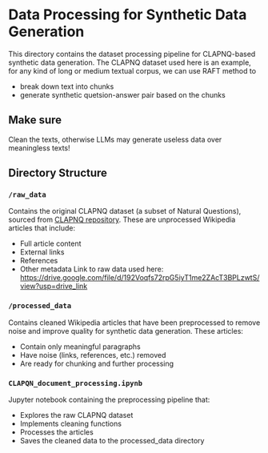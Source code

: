 # Data Processing for Synthetic Data Generation

This directory contains the dataset processing pipeline for CLAPNQ-based synthetic data generation.
The CLAPNQ dataset used here is an example, for any kind of long or medium textual corpus, we can use 
RAFT method to 
- break down text into chunks 
- generate synthetic quetsion-answer pair based on the chunks

## Make sure
Clean the texts, otherwise LLMs may generate useless data over meaningless texts!

## Directory Structure

### `/raw_data`
Contains the original CLAPNQ dataset (a subset of Natural Questions), sourced from [CLAPNQ repository](https://github.com/primeqa/clapnq/tree/main/original_documents/dev). These are unprocessed Wikipedia articles that include:
- Full article content
- External links
- References
- Other metadata
Link to raw data used here: https://drive.google.com/file/d/192Voqfs72rpG5iyT1me2ZAcT3BPLzwtS/view?usp=drive_link

### `/processed_data`
Contains cleaned Wikipedia articles that have been preprocessed to remove noise and improve quality for synthetic data generation. These articles:
- Contain only meaningful paragraphs
- Have noise (links, references, etc.) removed
- Are ready for chunking and further processing

### `CLAPQN_document_processing.ipynb`
Jupyter notebook containing the preprocessing pipeline that:
- Explores the raw CLAPNQ dataset
- Implements cleaning functions
- Processes the articles
- Saves the cleaned data to the processed_data directory
